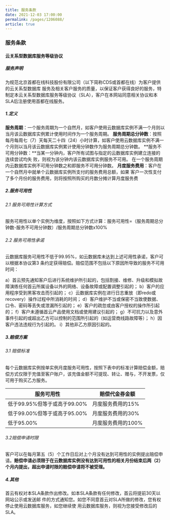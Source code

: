 ```yaml
---
title: 服务条款
date: 2021-12-03 17:00:00
permalink: /pages/1206088/
article: true
---
```


### 服务条款

#### 云关系型数据库服务等级协议

##### 服务声明

为规范北京⾸都在线科技股份有限公司（以下简称CDS或⾸都在线）为客户提供的云关系型数据库 服务及相关客户服务的质量，以保证客户获得良好的服务，特制定本云关系型数据库服务等级协议（SLA），客户在本⽹站同意相关协议和本SLA后注册使⽤⾸都在线服务。

##### 1.定义

**服务周期**：⼀个服务周期为⼀个⾃然⽉，如客户使⽤云数据库实例不满⼀个⽉则以当⽉该云数据库实例累计使⽤时间作为⼀个服务周期。
**服务周期总分钟数**：按照每⽉每周七（7）天每天⼆⼗四（24）⼩时计算，如客户使⽤云数据库实例不满⼀个⽉则以当⽉该云数据库实例累计使⽤分钟数作为服务周期总分钟数。
**服务不可⽤分钟数：**当某⼀分钟内，客户所有试图与指定的云数据库实例建⽴连接的连续尝试均失 败，则视为该分钟内该云数据库实例服务不可⽤。 在⼀个服务周期内云数据库实例不可⽤分钟数之和即服务不可⽤分钟数。
**⽉度服务费⽤**：客户在⼀个⾃然⽉中就单个云数据库实例所⽀付的服务费⽤总额，如果 客户⼀次性⽀付了多个⽉份的服务费⽤，则将按照所购买的⽉数分摊计算⽉度服务费

##### 2.服务可⽤性

###### 2.1 服务可⽤性计算⽅式

服务可⽤性以单个实例为维度，按照如下⽅式计算：服务可⽤性=（服务周期总分钟数-服务不可⽤分钟数）/服务周期总分钟数x100%

###### 2.2 服务可⽤性承诺

云数据库服务可⽤性不低于99.95%，如云数据库未达到上述可⽤性承诺，客户可以根据本协议第3 条约定获得赔偿。赔偿范围不包括以下原因所导致的服务不可⽤时间：

a）⾸云预先通知客户后进⾏系统维护所引起的，包括割接、维修、升级和模拟故障演练任何⾸云所属设备以外的⽹络、设备故障或配置调整引起的；
b）客户的应⽤程序受到⿊客攻击⽽引起的；
c）云数据库实例在进⾏⽇志重放（即redo或recovery）操作过程中所消耗的时间；
d）客户维护不当或保密不当致使数据、⼝令、密码等丢失或泄漏所引起的；
e）客户的疏忽或由客户授权的操作所引起的；
f）客户未遵循⾸云产品使⽤⽂档或使⽤建议引起的；
g）不可抗⼒以及意外事件引起的或超出⼄⽅可以控制的范围所引起的（如运营商线路故障等）；
h）因客户违法违规⾏为引起的。
i）其他非乙方原因引起的。

##### 3.赔偿方案

###### 3.1 赔偿标准

每个云数据库实例按单实例⽉度服务可⽤性，按照下表中的标准计算赔偿⾦额，赔偿⽅式仅限于充值至客户账户，该充值金额不可提现、转让、赠与，不开发票，仅可用于购买乙方服务。

| 服务可用性                   | 赔偿代金券金额     |
| ---------------------------- | ------------------ |
| 低于99.95%但等于或⾼于99.00% | ⽉度服务费⽤的15%  |
| 低于99.00%但等于或⾼于95.00% | ⽉度服务费⽤的30%  |
| 低于95.00%                   | ⽉度服务费⽤的100% |

###### 3.2赔偿申请时限

客户可以在每⽉第五（5）个⼯作⽇后对上个⽉没有达到可⽤性的实例提出赔偿申请。**赔偿申请必须限于在云数据库实例没有达到可⽤性的相关⽉份结束后两（2）个⽉内提出，超出申请时限的赔偿申请将不被受理。**

##### 4.其他

⾸云有权对本SLA条款作出修改。如本SLA条款有任何修改，⾸云将提前30天以⽹站公示或发送邮 件的⽅式通知您。如您不同意⾸云对SLA所做的修改，您有权停⽌使⽤云数据库服务，如您继续使 ⽤云数据库服务，则视为您接受修改后的SLA。
